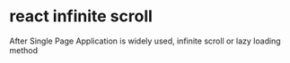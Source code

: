 # react infinite scroll

After Single Page Application is widely used, infinite scroll or lazy loading method 




